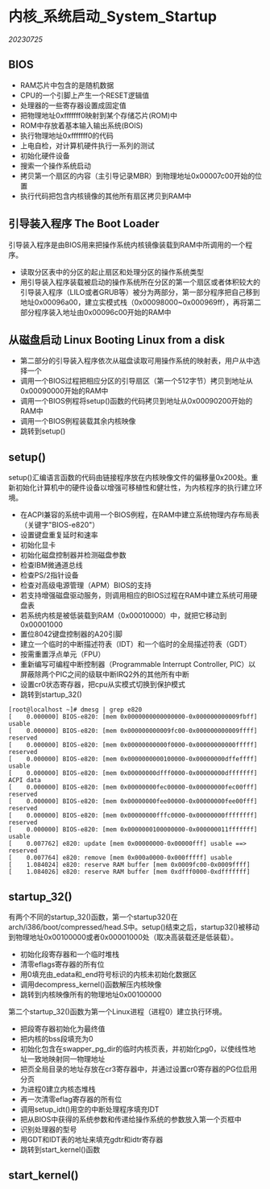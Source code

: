 ﻿# 内核_系统启动_System_Startup  

*20230725*  

## BIOS

* RAM芯片中包含的是随机数据
* CPU的一个引脚上产生一个RESET逻辑值
* 处理器的一些寄存器设置成固定值
* 把物理地址0xfffffff0映射到某个存储芯片(ROM)中
* ROM中存放着基本输入输出系统(BOIS)
* 执行物理地址0xfffffff0的代码
* 上电自检，对计算机硬件执行一系列的测试
* 初始化硬件设备
* 搜索一个操作系统启动
* 拷贝第一个扇区的内容（主引导记录MBR）到物理地址0x00007c00开始的位置
* 执行代码把包含内核镜像的其他所有扇区拷贝到RAM中

## 引导装入程序  The Boot Loader

引导装入程序是由BIOS用来把操作系统内核镜像装载到RAM中所调用的一个程序。

* 读取分区表中的分区的起止扇区和处理分区的操作系统类型
* 用引导装入程序装载被启动的操作系统所在分区的第一个扇区或者体积较大的引导装入程序（LILO或者GRUB等）被分为两部分，第一部分程序把自己移到地址0x00096a00，建立实模式栈（0x00098000~0x000969ff），再将第二部分程序装入地址由0x00096c00开始的RAM中

## 从磁盘启动 Linux Booting Linux from a disk

* 第二部分的引导装入程序依次从磁盘读取可用操作系统的映射表，用户从中选择一个
* 调用一个BIOS过程把相应分区的引导扇区（第一个512字节）拷贝到地址从0x00090000开始的RAM中
* 调用一个BIOS例程将setup()函数的代码拷贝到地址从0x00090200开始的RAM中
* 调用一个BIOS例程装载其余内核映像
* 跳转到setup()

## setup()

setup()汇编语言函数的代码由链接程序放在内核映像文件的偏移量0x200处。重新初始化计算机中的硬件设备以增强可移植性和健壮性，为内核程序的执行建立环境。

* 在ACPI兼容的系统中调用一个BIOS例程，在RAM中建立系统物理内存布局表（关键字"BIOS-e820"）
* 设置键盘重复延时和速率
* 初始化显卡
* 初始化磁盘控制器并检测磁盘参数
* 检查IBM微通道总线
* 检查PS/2指针设备
* 检查对高级电源管理（APM）BIOS的支持
* 若支持增强磁盘驱动服务，则调用相应的BIOS过程在RAM中建立系统可用硬盘表
* 若系统内核是被低装载到RAM（0x00010000）中，就把它移动到0x00001000
* 置位8042键盘控制器的A20引脚
* 建立一个临时的中断描述符表（IDT）和一个临时的全局描述符表（GDT）
* 按需重置浮点单元（FPU）
* 重新编写可编程中断控制器（Programmable Interrupt Controller, PIC）以屏蔽除两个PIC之间的级联中断IRQ2外的其他所有中断
* 设置cr0状态寄存器，把cpu从实模式切换到保护模式
* 跳转到startup_32()

```
[root@localhost ~]# dmesg | grep e820
[    0.000000] BIOS-e820: [mem 0x0000000000000000-0x000000000009fbff] usable
[    0.000000] BIOS-e820: [mem 0x000000000009fc00-0x000000000009ffff] reserved
[    0.000000] BIOS-e820: [mem 0x00000000000f0000-0x00000000000fffff] reserved
[    0.000000] BIOS-e820: [mem 0x0000000000100000-0x00000000dffeffff] usable
[    0.000000] BIOS-e820: [mem 0x00000000dfff0000-0x00000000dfffffff] ACPI data
[    0.000000] BIOS-e820: [mem 0x00000000fec00000-0x00000000fec00fff] reserved
[    0.000000] BIOS-e820: [mem 0x00000000fee00000-0x00000000fee00fff] reserved
[    0.000000] BIOS-e820: [mem 0x00000000fffc0000-0x00000000ffffffff] reserved
[    0.000000] BIOS-e820: [mem 0x0000000100000000-0x000000011fffffff] usable
[    0.007762] e820: update [mem 0x00000000-0x00000fff] usable ==> reserved
[    0.007764] e820: remove [mem 0x000a0000-0x000fffff] usable
[    1.084024] e820: reserve RAM buffer [mem 0x0009fc00-0x0009ffff]
[    1.084026] e820: reserve RAM buffer [mem 0xdfff0000-0xdfffffff]

```

## startup_32()

有两个不同的startup_32()函数，第一个startup32()在 arch/i386/boot/compressed/head.S中。setup()结束之后，startup32()被移动到物理地址0x00100000或者0x00001000处（取决高装载还是低装载）。

* 初始化段寄存器和一个临时堆栈
* 清零eflags寄存器的所有位
* 用0填充由_edata和_end符号标识的内核未初始化数据区
* 调用decompress_kernel()函数解压内核映像
* 跳转到内核映像所有的物理地址0x00100000

第二个startup_32()函数为第一个Linux进程（进程0）建立执行环境。

* 把段寄存器初始化为最终值
* 把内核的bss段填充为0
* 初始化包含在swapper_pg_dir的临时内核页表，并初始化pg0，以使线性地址一致地映射同一物理地址
* 把页全局目录的地址存放在cr3寄存器中，并通过设置cr0寄存器的PG位启用分页
* 为进程0建立内核态堆栈
* 再一次清零eflag寄存器的所有位
* 调用setup_idt()用空的中断处理程序填充IDT
* 把从BIOS中获得的系统参数和传递给操作系统的参数放入第一个页框中
* 识别处理器的型号
* 用GDT和IDT表的地址来填充gdtr和idtr寄存器
* 跳转到start_kernel()函数

## start_kernel()